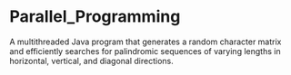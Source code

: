 # Parallel_Programming
A multithreaded Java program that generates a random character matrix and efficiently searches for palindromic sequences of varying lengths in horizontal, vertical, and diagonal directions.
